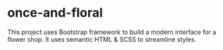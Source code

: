 # once-and-floral
This project uses Bootstrap framework to build a modern interface for a flower shop. It uses semantic HTML & SCSS to streamline styles.
